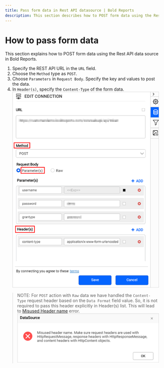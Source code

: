 ```yaml
---
title: Pass form data in Rest API datasource | Bold Reports
description: This section describes how to POST form data using the Rest API data source in Bold Reports Designer.
---
```


# How to pass form data

This section explains how to POST form data using the Rest API data source in Bold Reports.

1. Specify the REST API URL in the `URL` field.
2. Choose the `Method` type as `POST`.
3. Choose `Parameters` in `Request Body`. Specify the key and values to post the data.
4. In `Header(s)`, specify the `Content-Type` of the form data.
![POST form data](/static/assets/on-premise/images/report-designer/how-to/pass-form-data/post-with-parameters.png '#width=350px')

> NOTE: For `POST` action with `Raw` data we have handled the `Content-Type` request header based on the `Data Format` field value. So, it is not required to pass this header explicitly in Header(s) list. This will lead to [Misused Header name](./../pass-form-data-in-rest-api-data-source/) error.
![Misused header name error](/static/assets/on-premise/images/report-designer/how-to/pass-form-data/misused-header-error.png '#width=400px')
